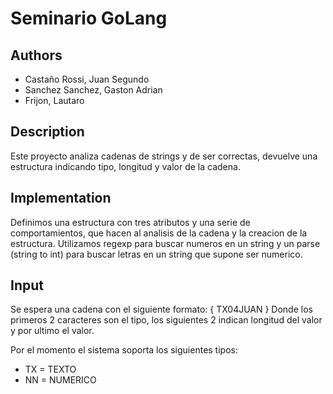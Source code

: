 # Seminario GoLang

## Authors
- Castaño Rossi, Juan Segundo
- Sanchez Sanchez, Gaston Adrian
- Frijon, Lautaro

## Description 
Este proyecto analiza cadenas de strings y de ser correctas,
devuelve una estructura indicando tipo, longitud y valor de la cadena. 

## Implementation 
Definimos una estructura con tres atributos y una serie de comportamientos, 
que hacen al analisis de la cadena y la creacion de la estructura. 
Utilizamos regexp para buscar numeros en un string y un parse (string to int) para buscar letras en un string que supone ser numerico.  

## Input
Se espera una cadena con el siguiente formato: 
    { TX04JUAN } 
Donde los primeros 2 caracteres son el tipo,
los siguientes 2 indican longitud del valor
y por ultimo el valor.

Por el momento el sistema soporta los siguientes tipos: 
- TX = TEXTO 
- NN = NUMERICO



